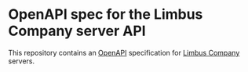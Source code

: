# OpenAPI spec for the Limbus Company server API

This repository contains an [OpenAPI](https://www.openapis.org/) specification for [Limbus Company](https://store.steampowered.com/app/1973530/Limbus_Company/) servers.
